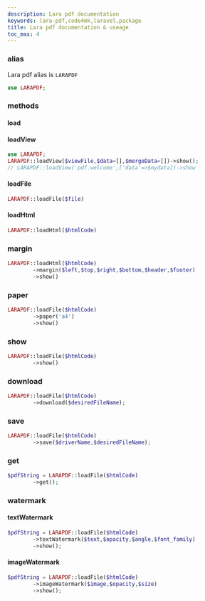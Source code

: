 ```yaml
---
description: Lara pdf documentation
keywords: lara-pdf,code4mk,laravel,package
title: Lara pdf documentation & useage
toc_max: 4
---
```


### alias

Lara pdf alias is `LARAPDF`

```php
use LARAPDF;
```

### methods

#### load

#### loadView

```php
use LARAPDF;
LARAPDF::loadView($viewFile,$data=[],$mergeData=[])->show();
// LARAPDF::loadView('pdf.welcome',['data'=>$mydata])->show
```

#### loadFile

```php
LARAPDF::loadFile($file)
```

#### loadHtml

```php
LARAPDF::loadHtml($htmlCode)
```

### margin

```php
LARAPDF::loadHtml($htmlCode)
        ->margin($left,$top,$right,$bottom,$header,$footer)
        ->show()
```

### paper

```php
LARAPDF::loadFile($htmlCode)
        ->paper('a4')
        ->show()
```

### show

```php
LARAPDF::loadFile($htmlCode)
        ->show()
```

### download

```php
LARAPDF::loadFile($htmlCode)
        ->download($desiredFileName);
```

### save

```php
LARAPDF::loadFile($htmlCode)
        ->save($driverName,$desiredFileName);
```

### get

```php
$pdfString = LARAPDF::loadFile($htmlCode)
        ->get();
```

### watermark

#### textWatermark

```php
$pdfString = LARAPDF::loadFile($htmlCode)
        ->textWatermark($text,$opacity,$angle,$font_family)
        ->show();
```

#### imageWatermark

```php
$pdfString = LARAPDF::loadFile($htmlCode)
        ->imageWatermark($image,$opacity,$size)
        ->show();
```
